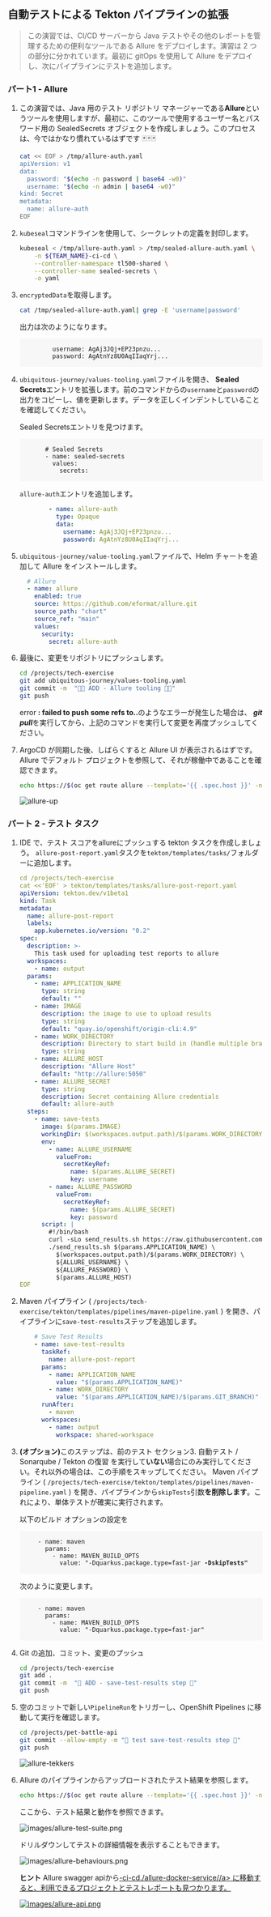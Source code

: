 ## 自動テストによる Tekton パイプラインの拡張

> この演習では、CI/CD サーバーから Java テストやその他のレポートを管理するための便利なツールである Allure をデプロイします。演習は 2 つの部分に分かれています。最初に gitOps を使用して Allure をデプロイし、次にパイプラインにテストを追加します。

### パート1 - Allure

1. この演習では、Java 用のテスト リポジトリ マネージャーである**Allure**というツールを使用しますが、最初に、このツールで使用するユーザー名とパスワード用の SealedSecrets オブジェクトを作成しましょう。このプロセスは、今ではかなり慣れているはずです 🃏🃏🃏

    ```bash
    cat << EOF > /tmp/allure-auth.yaml
    apiVersion: v1
    data:
      password: "$(echo -n password | base64 -w0)"
      username: "$(echo -n admin | base64 -w0)"
    kind: Secret
    metadata:
      name: allure-auth
    EOF
    ```

2. `kubeseal`コマンドラインを使用して、シークレットの定義を封印します。

    ```bash
    kubeseal < /tmp/allure-auth.yaml > /tmp/sealed-allure-auth.yaml \
        -n ${TEAM_NAME}-ci-cd \
        --controller-namespace tl500-shared \
        --controller-name sealed-secrets \
        -o yaml
    ```

3. `encryptedData`を取得します。

    ```bash
    cat /tmp/sealed-allure-auth.yaml| grep -E 'username|password'
    ```

    出力は次のようになります。

     <div class="highlight" style="background: #f7f7f7">
     <pre><code class="language-yaml">
            username: AgAj3JQj+EP23pnzu...
            password: AgAtnYz8U0AqIIaqYrj...
        </code></pre>
    </div>
    

4. `ubiquitous-journey/values-tooling.yaml`ファイルを開き、 **Sealed Secrets**エントリを拡張します。前のコマンドからの`username`と`password`の出力をコピーし、値を更新します。データを正しくインデントしていることを確認してください。

    Sealed Secretsエントリを見つけます。

     <div class="highlight" style="background: #f7f7f7">
     <pre><code class="language-yaml">
          # Sealed Secrets
          - name: sealed-secrets
            values:
              secrets:
        </code></pre>
    </div>

    `allure-auth`エントリを追加します。

    ```yaml
            - name: allure-auth
              type: Opaque
              data:
                username: AgAj3JQj+EP23pnzu...
                password: AgAtnYz8U0AqIIaqYrj...
    ```

5. `ubiquitous-journey/value-tooling.yaml`ファイルで、Helm チャートを追加して Allure をインストールします。

    ```yaml
      # Allure
      - name: allure
        enabled: true
        source: https://github.com/eformat/allure.git
        source_path: "chart"
        source_ref: "main"
        values:
          security:
            secret: allure-auth
    ```

6. 最後に、変更をリポジトリにプッシュします。

    ```bash
    cd /projects/tech-exercise
    git add ubiquitous-journey/values-tooling.yaml
    git commit -m  "👩‍🏭 ADD - Allure tooling 👩‍🏭"
    git push
    ```

     <p class="warn">error <b>: failed to push some refs to..</b>のようなエラーが発生した場合は、 <b><i>git pull</i></b>を実行してから、上記のコマンドを実行して変更を再度プッシュしてください。</p>
    

7. ArgoCD が同期した後、しばらくすると Allure UI が表示されるはずです。 Allure でデフォルト プロジェクトを参照して、それが稼働中であることを確認できます。

    ```bash
    echo https://$(oc get route allure --template='{{ .spec.host }}' -n ${TEAM_NAME}-ci-cd)/allure-docker-service/projects/default/reports/latest/index.html
    ```

    ![allure-up](./images/allure-up.png)





### パート 2 - テスト タスク

1. IDE で、テスト スコアをallureにプッシュする tekton タスクを作成しましょう。 `allure-post-report.yaml`タスクを`tekton/templates/tasks/`フォルダーに追加します。

    ```yaml
    cd /projects/tech-exercise
    cat <<'EOF' > tekton/templates/tasks/allure-post-report.yaml
    apiVersion: tekton.dev/v1beta1
    kind: Task
    metadata:
      name: allure-post-report
      labels:
        app.kubernetes.io/version: "0.2"
    spec:
      description: >-
        This task used for uploading test reports to allure
      workspaces:
        - name: output
      params:
        - name: APPLICATION_NAME
          type: string
          default: ""
        - name: IMAGE
          description: the image to use to upload results
          type: string
          default: "quay.io/openshift/origin-cli:4.9"
        - name: WORK_DIRECTORY
          description: Directory to start build in (handle multiple branches)
          type: string
        - name: ALLURE_HOST
          description: "Allure Host"
          default: "http://allure:5050"
        - name: ALLURE_SECRET
          type: string
          description: Secret containing Allure credentials
          default: allure-auth
      steps:
        - name: save-tests
          image: $(params.IMAGE)
          workingDir: $(workspaces.output.path)/$(params.WORK_DIRECTORY)
          env:
            - name: ALLURE_USERNAME
              valueFrom:
                secretKeyRef:
                  name: $(params.ALLURE_SECRET)
                  key: username
            - name: ALLURE_PASSWORD
              valueFrom:
                secretKeyRef:
                  name: $(params.ALLURE_SECRET)
                  key: password
          script: |
            #!/bin/bash
            curl -sLo send_results.sh https://raw.githubusercontent.com/eformat/allure/main/scripts/send_results.sh && chmod 755 send_results.sh
            ./send_results.sh $(params.APPLICATION_NAME) \
              $(workspaces.output.path)/$(params.WORK_DIRECTORY) \
              ${ALLURE_USERNAME} \
              ${ALLURE_PASSWORD} \
              $(params.ALLURE_HOST)
    EOF
    ```

2. Maven パイプライン ( `/projects/tech-exercise/tekton/templates/pipelines/maven-pipeline.yaml` ) を開き、パイプラインに`save-test-results`ステップを追加します。

    ```yaml
        # Save Test Results
        - name: save-test-results
          taskRef:
            name: allure-post-report
          params:
            - name: APPLICATION_NAME
              value: "$(params.APPLICATION_NAME)"
            - name: WORK_DIRECTORY
              value: "$(params.APPLICATION_NAME)/$(params.GIT_BRANCH)"
          runAfter:
            - maven
          workspaces:
            - name: output
              workspace: shared-workspace
    ```

3. <strong>(オプション)</strong>このステップは、前のテスト セクション<a>3. 自動テスト / Sonarqube / Tekton の復習 を</a>実行して<strong>いない</strong>場合にのみ実行してください。それ以外の場合は、この手順をスキップしてください。 Maven パイプライン ( `/projects/tech-exercise/tekton/templates/pipelines/maven-pipeline.yaml` ) を開き、パイプラインから<code>skipTests</code>引数<strong>を削除します</strong>。これにより、単体テストが確実に実行されます。

    以下のビルド オプションの設定を

     <div class="highlight" style="background: #f7f7f7">  <pre><code class="language-yaml">
        - name: maven
          params:
            - name: MAVEN_BUILD_OPTS
              value: "-Dquarkus.package.type=fast-jar <strong>-DskipTests"</strong>
        </code></pre>
    </div>
    次のように変更します。
    <div class="highlight" style="background: #f7f7f7">  <pre><code class="language-yaml">
        - name: maven
          params:
            - name: MAVEN_BUILD_OPTS
              value: "-Dquarkus.package.type=fast-jar"
        </code></pre>
    </div>

4. Git の追加、コミット、変更のプッシュ

    ```bash
    cd /projects/tech-exercise
    git add .
    git commit -m  "🥽 ADD - save-test-results step 🥽"
    git push
    ```

5. 空のコミットで新しい`PipelineRun`をトリガーし、OpenShift Pipelines に移動して実行を確認します。

    ```bash
    cd /projects/pet-battle-api
    git commit --allow-empty -m "🧦 test save-test-results step 🧦"
    git push
    ```

    ![allure-tekkers](./images/allure-tekkers.png)

6. Allure のパイプラインからアップロードされたテスト結果を参照します。

    ```bash
    echo https://$(oc get route allure --template='{{ .spec.host }}' -n ${TEAM_NAME}-ci-cd)/allure-docker-service/projects/pet-battle-api/reports/latest/index.html
    ```

    ここから、テスト結果と動作を参照できます。

    ![images/allure-test-suite.png](images/allure-test-suite.png)

    ドリルダウンしてテストの詳細情報を表示することもできます。

    ![images/allure-behaviours.png](images/allure-behaviours.png)

    <p class="warn"><b>ヒント</b> Allure swagger apiから<span style="color:blue;"><a href="https://allure-<TEAM_NAME>-ci-cd.<CLUSTER_DOMAIN>/allure-docker-service/"><https://allure-<TEAM_NAME>-ci-cd.<CLUSTER_DOMAIN>/allure-docker-service//a></span> に移動すると、利用できるプロジェクトとテストレポートも見つかります。</p>

    ![images/allure-api.png](images/allure-api.png)
